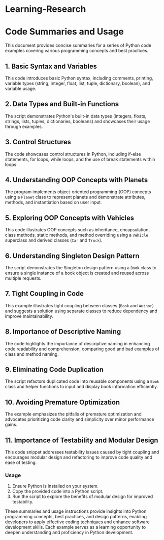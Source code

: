 # Learning-Research

# Code Summaries and Usage

This document provides concise summaries for a series of Python code examples covering various programming concepts and best practices.

## 1. Basic Syntax and Variables

This code introduces basic Python syntax, including comments, printing, variable types (string, integer, float, list, tuple, dictionary, boolean), and variable usage.

## 2. Data Types and Built-in Functions

The script demonstrates Python's built-in data types (integers, floats, strings, lists, tuples, dictionaries, booleans) and showcases their usage through examples.

## 3. Control Structures

The code showcases control structures in Python, including if-else statements, for loops, while loops, and the use of break statements within loops.

## 4. Understanding OOP Concepts with Planets

The program implements object-oriented programming (OOP) concepts using a `Planet` class to represent planets and demonstrate attributes, methods, and instantiation based on user input.

## 5. Exploring OOP Concepts with Vehicles

This code illustrates OOP concepts such as inheritance, encapsulation, class methods, static methods, and method overriding using a `Vehicle` superclass and derived classes (`Car` and `Truck`).

## 6. Understanding Singleton Design Pattern

The script demonstrates the Singleton design pattern using a `Book` class to ensure a single instance of a book object is created and reused across multiple requests.

## 7. Tight Coupling in Code

This example illustrates tight coupling between classes (`Book` and `Author`) and suggests a solution using separate classes to reduce dependency and improve maintainability.

## 8. Importance of Descriptive Naming

The code highlights the importance of descriptive naming in enhancing code readability and comprehension, comparing good and bad examples of class and method naming.

## 9. Eliminating Code Duplication

The script refactors duplicated code into reusable components using a `Book` class and helper functions to input and display book information efficiently.

## 10. Avoiding Premature Optimization

The example emphasizes the pitfalls of premature optimization and advocates prioritizing code clarity and simplicity over minor performance gains.

## 11. Importance of Testability and Modular Design

This code snippet addresses testability issues caused by tight coupling and encourages modular design and refactoring to improve code quality and ease of testing.

### Usage
1. Ensure Python is installed on your system.
2. Copy the provided code into a Python script.
3. Run the script to explore the benefits of modular design for improved testability.

These summaries and usage instructions provide insights into Python programming concepts, best practices, and design patterns, enabling developers to apply effective coding techniques and enhance software development skills. Each example serves as a learning opportunity to deepen understanding and proficiency in Python development.

